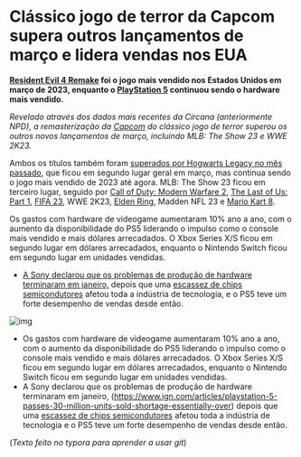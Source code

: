 # Clássico jogo de terror da Capcom supera outros lançamentos 							de março e lidera vendas nos EUA





**[Resident Evil 4 Remake](https://br.ign.com/resident-evil-4) foi o jogo mais vendido nos Estados Unidos em março de 2023, enquanto o [PlayStation 5](https://br.ign.com/ps5) continuou sendo o hardware mais vendido.**

_Revelado através dos dados mais recentes da Circana (anteriormente NPD), a remasterização da [Capcom](https://br.ign.com/capcom) do clássico jogo de terror superou os outros novos lançamentos de março, incluindo MLB: The Show 23 e WWE 2K23._



Ambos os títulos também foram [superados por ](https://www.ign.com/articles/hogwarts-legacy-leads-february-sales-charts-the-last-of-us-sales-rise-again)[Hogwarts Legacy](https://br.ign.com/hogwarts-legacy)[ no mês passado](https://www.ign.com/articles/hogwarts-legacy-leads-february-sales-charts-the-last-of-us-sales-rise-again), que ficou em segundo lugar geral em março, mas continua sendo o jogo mais vendido de 2023 até agora. MLB: The Show 23 ficou em terceiro lugar, seguido por [Call of Duty: Modern Warfare 2](https://br.ign.com/call-of-duty-modern-warfare-2-1), [The Last of Us: Part 1](https://br.ign.com/the-last-of-us-part-1), [FIFA 23](https://br.ign.com/fifa-23), WWE 2K23, [Elden Ring](https://br.ign.com/elden-ring), Madden NFL 23 e [Mario Kart 8](https://br.ign.com/mario-kart-8).

Os gastos com hardware de videogame aumentaram 10% ano a ano, com o aumento da disponibilidade do PS5 liderando o impulso como o console mais vendido e mais dólares arrecadados. O Xbox Series X/S ficou em segundo lugar em dólares arrecadados, enquanto o Nintendo Switch ficou em segundo lugar em unidades vendidas.

- [A Sony declarou que os problemas de produção de hardware terminaram em janeiro,](https://www.ign.com/articles/playstation-5-passes-30-million-units-sold-shortage-essentially-over) depois que uma [escassez de chips semicondutores](https://www.ign.com/articles/chip-shortage-playstation-5-xbox-series-x-graphics-cards-toshiba) afetou toda a indústria de tecnologia, e o PS5 teve um forte desempenho de vendas desde então.

![img](https://www.residentevil.com/re4/assets/images/common/share-re.png)

- Os gastos com hardware de videogame aumentaram 10% ano a ano, com o aumento da disponibilidade do PS5 liderando o impulso como o console mais vendido e mais dólares arrecadados. O Xbox Series X/S ficou em segundo lugar em dólares arrecadados, enquanto o Nintendo Switch ficou em segundo lugar em unidades vendidas.
- A Sony declarou que os problemas de produção de hardware terminaram em janeiro, (https://www.ign.com/articles/playstation-5-passes-30-million-units-sold-shortage-essentially-over) depois que uma [escassez de chips semicondutores](https://www.ign.com/articles/chip-shortage-playstation-5-xbox-series-x-graphics-cards-toshiba) afetou toda a indústria de tecnologia e o PS5 teve um forte desempenho de vendas desde então.

(*Texto feito no typora para aprender a usar git*)
